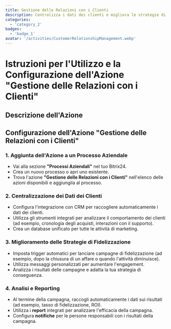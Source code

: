 ```yaml
---
title: Gestione delle Relazioni con i Clienti
description: Centralizza i dati dei clienti e migliora le strategie di fidelizzazione.
categories: 
  - 'category_2'
badges: 
  - 'badge_1'
avatar: '/activities/CustomerRelationshipManagement.webp'
---
```


# Istruzioni per l'Utilizzo e la Configurazione dell'Azione "Gestione delle Relazioni con i Clienti"

## Descrizione dell'Azione

## **Configurazione dell'Azione "Gestione delle Relazioni con i Clienti"**

### 1. Aggiunta dell'Azione a un Processo Aziendale
- Vai alla sezione **"Processi Aziendali"** nel tuo Bitrix24.
- Crea un nuovo processo o apri uno esistente.
- Trova l'azione **"Gestione delle Relazioni con i Clienti"** nell'elenco delle azioni disponibili e aggiungila al processo.

### 2. Centralizzazione dei Dati dei Clienti
- Configura l'integrazione con CRM per raccogliere automaticamente i dati dei clienti.
- Utilizza gli strumenti integrati per analizzare il comportamento dei clienti (ad esempio, cronologia degli acquisti, interazioni con il supporto).
- Crea un database unificato per tutte le attività di marketing.

### 3. Miglioramento delle Strategie di Fidelizzazione
- Imposta trigger automatici per lanciare campagne di fidelizzazione (ad esempio, dopo la chiusura di un affare o quando l'attività diminuisce).
- Utilizza messaggi personalizzati per aumentare l'engagement.
- Analizza i risultati delle campagne e adatta la tua strategia di conseguenza.

### 4. Analisi e Reporting
- Al termine della campagna, raccogli automaticamente i dati sui risultati (ad esempio, tasso di fidelizzazione, ROI).
- Utilizza i **report** integrati per analizzare l'efficacia della campagna.
- Configura **notifiche** per le persone responsabili con i risultati della campagna.